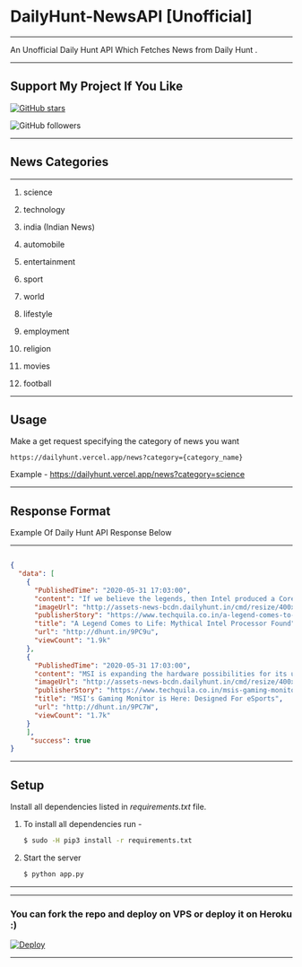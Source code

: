# DailyHunt-NewsAPI [Unofficial]

---

An Unofficial Daily Hunt API Which Fetches News from Daily Hunt .

---

## Support My Project If You Like 

[![GitHub stars](https://img.shields.io/github/stars/gowtham2003/DailyHunt-NewsAPI.svg?style=social&label=Star)](https://github.com/gowtham2003/DailyHunt-NewsAPI)


![GitHub followers](https://img.shields.io/github/followers/gowtham2003.svg?style=social&label=Follow)


---

## News Categories 

---

1. science

2. technology

3. india (Indian News)

4. automobile

5. entertainment 

6. sport 

7. world

8. lifestyle

9. employment

10. religion

11. movies

12. football


---
## Usage

Make a get request specifying the category of news you want
```
https://dailyhunt.vercel.app/news?category={category_name}
```
Example - https://dailyhunt.vercel.app/news?category=science

---

## Response Format 

Example Of Daily Hunt API Response Below 

--- 

```JSON

{
  "data": [
    {
      "PublishedTime": "2020-05-31 17:03:00",
      "content": "If we believe the legends, then Intel produced a Core i5-7660X processor 3 years ago but never officially released it. However, there are times when legends turn out to be reality. A Chinese Twitter user by the username \ni5-7660Ｘ，the only i5 with quad channel memory support and 28 pci-e lanes,because it’s a Skylake-X cpu Spec: 6C6Tup to 5Ghz4channel ddr428 pci-e lanessupport AVX512 @momomo_us @_rogame pic.twitter.com/79KMBJ9C0q\n posted images of a working sample of the processor which belongs to the Skylake-X family on May 27, 2020.\ni5-7660Ｘ，the only i5 with quad channel memory support and 28 pci-e lanes,because it's a Skylake-X cpu Spec: 6C6Tup to 5Ghz4channel ddr428 pci-e lanessupport AVX512 @momomo_us @_rogame pic.twitter.com/79KMBJ9C0q \nAs the images suggest, the processor, without a doubt uses Skylake micro-architecture.",
      "imageUrl": "http://assets-news-bcdn.dailyhunt.in/cmd/resize/400x400_80/fetchdata16/images/2e/a4/cb/2ea4cb5293bb90651119e9f6504ced8a32be168d9d246259a4cc2615f220b633.jpg",
      "publisherStory": "https://www.techquila.co.in/a-legend-comes-to-life-mythical-intel-processor-found",
      "title": "A Legend Comes to Life: Mythical Intel Processor Found",
      "url": "http://dhunt.in/9PC9u",
      "viewCount": "1.9k"
    },
    {
      "PublishedTime": "2020-05-31 17:03:00",
      "content": "MSI is expanding the hardware possibilities for its users. It is all set to launch a new Gaming monitor specially designed for eSports. MSI has announced Optix MAG274R which is an IPS eSports Gaming Monitor. The monitor is equipped with an IPS panel and features a 144 Hz refresh rate and a 27' display. It has a fast response time of 1ms. MSI has claimed that the users will enjoy the best viewing experience. For gamers, its a delight as the company has claimed that they will enjoy the smoothest gaming experience. The monitor has a resolution of 1920 x 1080 and it is designed for competitive gamers.",
      "imageUrl": "http://assets-news-bcdn.dailyhunt.in/cmd/resize/400x400_80/fetchdata16/images/aa/21/c1/aa21c1641a0f3621b14d49b4454d8207eae4b2b3b099baf4817f68e3de200426.jpg",
      "publisherStory": "https://www.techquila.co.in/msis-gaming-monitor-is-here-designed-for-esports",
      "title": "MSI's Gaming Monitor is Here: Designed For eSports",
      "url": "http://dhunt.in/9PC7W",
      "viewCount": "1.7k"
    }
    ],
     "success": true
}


```

---
## Setup

Install all dependencies listed in *requirements.txt* file. 

1. To install all dependencies run - 

    ```bash
    $ sudo -H pip3 install -r requirements.txt
    ```

2. Start the server

    ```bash 
    $ python app.py
    ```
---

---

### You can fork the repo and deploy on VPS or deploy it on Heroku :)  
[![Deploy](https://www.herokucdn.com/deploy/button.svg)](https://heroku.com/deploy?template=https://github.com/Gowtham2003/DailyHunt-NewsAPI/tree/master)

---




